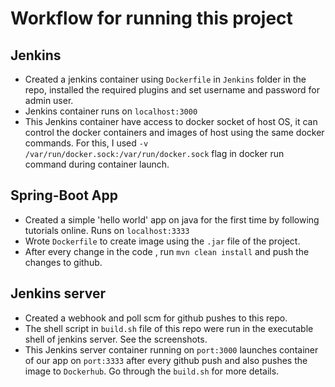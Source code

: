 # Workflow for running this project


## Jenkins
- Created a jenkins container using `Dockerfile` in `Jenkins` folder in the repo, installed the required plugins and set username and password for admin user.
- Jenkins container runs on `localhost:3000`
- This Jenkins container have access to docker socket of host OS, it can control the docker containers and images of host using the same docker commands. For this, I used `-v /var/run/docker.sock:/var/run/docker.sock` flag in docker run command during container launch.

## Spring-Boot App
- Created a simple 'hello world' app on java for the first time by following tutorials online. Runs on `localhost:3333`
- Wrote `Dockerfile` to create image using the `.jar` file of the project.
- After every change in the code , run `mvn clean install` and push the changes to github.

## Jenkins server

- Created a webhook and poll scm for github pushes to this repo.
- The shell script in `build.sh` file of this repo were run in the executable shell of jenkins server. See the screenshots.
- This Jenkins server container running on `port:3000` launches container of our app on `port:3333` after every github push and also pushes the image to `Dockerhub`. Go through the `build.sh` for more details.





